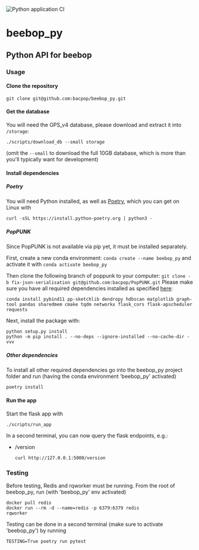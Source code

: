 ![Python application CI](https://github.com/bacpop/beebop_py/actions/workflows/python-app.yml/badge.svg)

# beebop_py
## Python API for beebop

### Usage

#### Clone the repository
```
git clone git@github.com:bacpop/beebop_py.git
```
#### Get the database

You will need the GPS_v4 database, please download and extract it into `/storage`:

```
./scripts/download_db --small storage
```

(omit the `--small` to download the full 10GB database, which is more than you'll typically want for development)

#### Install dependencies
##### Poetry
You will need Python installed, as well as [Poetry](https://python-poetry.org/), which you can get on Linux with 
```
curl -sSL https://install.python-poetry.org | python3 -
```

##### PopPUNK
Since PopPUNK is not available via pip yet, it must be installed separately.


First, create a new conda environment: `conda create --name beebop_py` and activate it with `conda activate beebop_py`


Then clone the following branch of poppunk to your computer: `git clone -b fix-json-serialisation git@github.com:bacpop/PopPUNK.git`
Please make sure you have all required dependencies installed as specified [here](https://poppunk.readthedocs.io/en/latest/installation.html#clone-the-code):
```
conda install pybind11 pp-sketchlib dendropy hdbscan matplotlib graph-tool pandas sharedmem cmake tqdm networkx flask_cors flask-apscheduler requests
```


Next, install the package with:
```
python setup.py install
python -m pip install . --no-deps --ignore-installed --no-cache-dir -vvv
```
##### Other dependencies
To install all other required dependencies go into the beebop_py project folder and run (having the conda environment 'beebop_py' activated)
```
poetry install
```
#### Run the app
Start the flask app with
```
./scripts/run_app
```
In a second terminal, you can now query the flask endpoints, e.g.:
- /version
  ```
  curl http://127.0.0.1:5000/version
  ```
### Testing
Before testing, Redis and rqworker must be running. From the root of beebop_py, run (with 'beebop_py' env activated)
```
docker pull redis
docker run --rm -d --name=redis -p 6379:6379 redis
rqworker
```
Testing can be done in a second terminal (make sure to activate 'beebop_py') by running 
```
TESTING=True poetry run pytest
```

